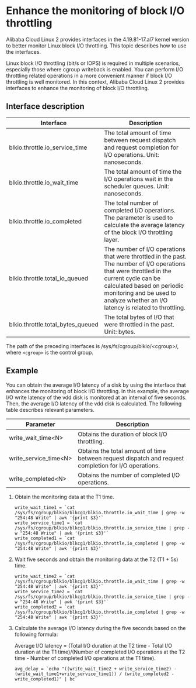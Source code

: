 # Enhance the monitoring of block I/O throttling

Alibaba Cloud Linux 2 provides interfaces in the 4.19.81-17.al7 kernel version to better monitor Linux block I/O throttling. This topic describes how to use the interfaces.

Linux block I/O throttling \(bit/s or IOPS\) is required in multiple scenarios, especially those where cgroup writeback is enabled. You can perform I/O throttling related operations in a more convenient manner if block I/O throttling is well monitored. In this context, Alibaba Cloud Linux 2 provides interfaces to enhance the monitoring of block I/O throttling.

## Interface description

|Interface|Description|
|---------|-----------|
|blkio.throttle.io\_service\_time|The total amount of time between request dispatch and request completion for I/O operations. Unit: nanoseconds.|
|blkio.throttle.io\_wait\_time|The total amount of time the I/O operations wait in the scheduler queues. Unit: nanoseconds.|
|blkio.throttle.io\_completed|The total number of completed I/O operations. The parameter is used to calculate the average latency of the block I/O throttling layer.|
|blkio.throttle.total\_io\_queued|The number of I/O operations that were throttled in the past. The number of I/O operations that were throttled in the current cycle can be calculated based on periodic monitoring and be used to analyze whether an I/O latency is related to throttling.|
|blkio.throttle.total\_bytes\_queued|The total bytes of I/O that were throttled in the past. Unit: bytes.|

The path of the preceding interfaces is /sys/fs/cgroup/blkio/<cgroup\>/, where `<cgroup>` is the control group.

## Example

You can obtain the average I/O latency of a disk by using the interface that enhances the monitoring of block I/O throttling. In this example, the average I/O write latency of the vdd disk is monitored at an interval of five seconds. Then, the average I/O latency of the vdd disk is calculated. The following table describes relevant parameters.

|Parameter|Description|
|---------|-----------|
|write\_wait\_time<N\>|Obtains the duration of block I/O throttling.|
|write\_service\_time<N\>|Obtains the total amount of time between request dispatch and request completion for I/O operations.|
|write\_completed<N\>|Obtains the number of completed I/O operations.|

1.  Obtain the monitoring data at the T1 time.

    ```
    write_wait_time1 = `cat /sys/fs/cgroup/blkio/blkcg1/blkio.throttle.io_wait_time | grep -w "254:48 Write" | awk '{print $3}'`
    write_service_time1 = `cat /sys/fs/cgroup/blkio/blkcg1/blkio.throttle.io_service_time | grep -w "254:48 Write" | awk '{print $3}'`
    write_completed1 = `cat /sys/fs/cgroup/blkio/blkcg1/blkio.throttle.io_completed | grep -w "254:48 Write" | awk '{print $3}'`
    ```

2.  Wait five seconds and obtain the monitoring data at the T2 \(T1 + 5s\) time.

    ```
    write_wait_time2 = `cat /sys/fs/cgroup/blkio/blkcg1/blkio.throttle.io_wait_time | grep -w "254:48 Write" | awk '{print $3}'`
    write_service_time2 = `cat /sys/fs/cgroup/blkio/blkcg1/blkio.throttle.io_service_time | grep -w "254:48 Write" | awk '{print $3}'`
    write_completed2 = `cat /sys/fs/cgroup/blkio/blkcg1/blkio.throttle.io_completed | grep -w "254:48 Write" | awk '{print $3}'`
    ```

3.  Calculate the average I/O latency during the five seconds based on the following formula:

    Average I/O latency = \(Total I/O duration at the T2 time - Total I/O duration at the T1 time\)/\(Number of completed I/O operations at the T2 time - Number of completed I/O operations at the T1 time\).

    ```
    avg_delay = `echo "((write_wait_time2 + write_service_time2) - (write_wait_time1+write_service_time1)) / (write_completed2 - write_completed1)" | bc`
    ```


